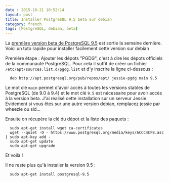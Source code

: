 ```yaml
---
date : 2015-10-21 10:52:14
layout: post
title: Installer PostgreSQL 9.5 beta sur debian
category: french
tags: [PostgreSQL, debian, beta]
---
```


La [première version beta de PostgreSQL 9.5](http://blog.dalibo.com/2015/10/08/Sortie_de_PostgreSQL_9.5_beta.html) est sortie la semaine dernière. Voici un tuto rapide pour installer facilement cette version sur debian


<!--MORE-->

Première étape : Ajouter les dépots "PGDG", c'est à dire les dépots officiels de la communauté PostgreSQL. Pour cela il suffit de créer un fichier ``/etc/apt/sources.list.d/pgdg.list`` et d'y inscrire la ligne ci-dessous :

```
  deb http://apt.postgresql.org/pub/repos/apt/ jessie-pgdg main 9.5
```

Le mot clé ``main`` permet d'avoir accès à toutes les versions stables de PostgreSQL (de 9.0 à 9.4) et le mot clé  ``9.5`` est nécessaire pour avoir accès à la version beta. J'ai réalisé cette installation sur un serveur Jessie. Evidement si vous êtes sur une autre version debian, remplacez jessie par wheezie ou sid...

Ensuite on récupère la clé du dépot et la liste des paquets :

```
  sudo apt-get install wget ca-certificates
  wget --quiet -O - https://www.postgresql.org/media/keys/ACCC4CF8.asc | sudo apt-key add -
  sudo apt-get update
  sudo apt-get upgrade
```

Et voilà !

Il ne reste plus qu'à installer la version 9.5 :

```
  sudo apt-get install postgresql-9.5
```
